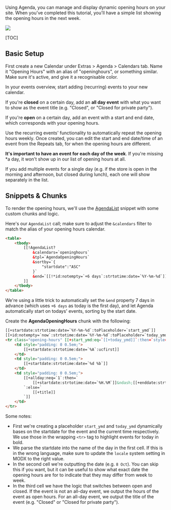 Using Agenda, you can manage and display dynamic opening hours on your site.
When you've completed this tutorial, you'll have a simple list showing the
opening hours in the next week.

![](img/opening-hours.jpg)

[TOC]

## Basic Setup

First create a new Calendar under Extras > Agenda > Calendars tab. Name it
"Opening Hours" with an alias of "openinghours", or something similar. Make sure
it's active, and give it a recognisable color.

In your events overview, start adding (recurring) events to your new calendar.

If you're **closed** on a certain day, add an **all day event** with what you
want to show as the event title (e.g. "Closed", or "Closed for private party").

If you're **open** on a certain day, add an event with a start and end date,
which corresponds with your opening hours.

Use the recurring events' functionality to automatically repeat the opening hours
weekly. Once created, you can edit the start and end date/time of an event from
the Repeats tab, for when the opening hours are different.

**It's important to have an event for each day of the week**. If you're missing
*a day, it won't show up in our list of opening hours at all.

If you add multiple events for a single day (e.g. if the store is open in the
morning and afternoon, but closed during lunch), each one will show separately
in the list.

## Snippets & Chunks

To render the opening hours, we'll use the
[AgendaList](../04_Snippets/01_AgendaList) snippet with some custom chunks and
logic.

Here's our `AgendaList` call; make sure to adjust the `&calendars` filter to
match the alias of your opening hours calendar.

```html
<table>
    <tbody>
        [[!AgendaList? 
            &calendars=`openinghours`
            &tpl=`AgendaOpeningHours`
            &sortby=`{
                "startdate":"ASC"
            }`
            &end=`[[!*id:notempty=`+6 days`:strtotime:date=`%Y-%m-%d`]] 23:59`
        ]]
    </tbody>
</table>
```

We're using a little trick to automatically set the `&end` property 7 days in
advance (which uses `+6 days` as today is the first day), and let Agenda
automatically start on todays' events, sorting by the start date.

Create the **AgendaOpeningHours** chunk with the following:

```html
[[+startdate:strtotime:date=`%Y-%m-%d`:toPlaceholder=`start_ymd`]]
[[+id:notempty=`now`:strtotime:date=`%Y-%m-%d`:toPlaceholder=`today_ymd`]]
<tr class="opening-hours" [[+start_ymd:eq=`[[+today_ymd]]`:then=`style="font-weight: bold;"`:else=``]]>
    <td style="padding: 0 0.5em;">
        [[+startdate:strtotime:date=`%A`:ucfirst]]
    </td>
    <td style="padding: 0 0.5em;">
        [[+startdate:strtotime:date=`%d %b`]]
    </td>
    <td style="padding: 0 0.5em;">
        [[+allday:neq=`1`:then=`
            [[+startdate:strtotime:date=`%H.%M`]]&ndash;[[+enddate:strtotime:date=`%H.%M`]]hr
        `:else=`
            [[+title]]
        `]]
    </td>
</tr>
```

Some notes:

- First we're creating a placeholder `start_ymd` and `today_ymd` dynamically bases on the startdate for the event and the current time respectively. We use those in the wrapping `<tr>` tag to highlight events for today in bold. 
- We parse the startdate into the name of the day in the first cell. If this is in the wrong language, make sure to update the `locale` system setting in MODX to the right value. 
- In the second cell we're outputting the date (e.g. `8 Oct`). You can skip this if you want, but it can be useful to show what exact date the opening hours are for to indicate that they may differ from week to week.
- In the third cell we have the logic that switches between open and closed. If the event is not an all-day event, we output the hours of the event as open hours. For an all-day event, we output the title of the event (e.g. "Closed" or "Closed for private party"). 

